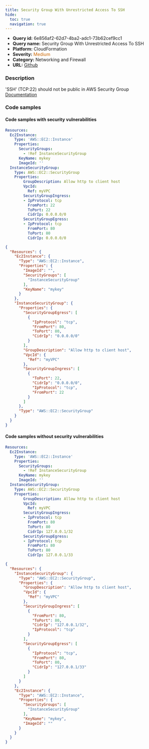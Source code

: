 ```yaml
---
title: Security Group With Unrestricted Access To SSH
hide:
  toc: true
  navigation: true
---
```


<style>
  .highlight .hll {
    background-color: #ff171742;
  }
  .md-content {
    max-width: 1100px;
    margin: 0 auto;
  }
</style>

-   **Query id:** 6e856af2-62d7-4ba2-adc1-73b62cef9cc1
-   **Query name:** Security Group With Unrestricted Access To SSH
-   **Platform:** CloudFormation
-   **Severity:** <span style="color:#C60">Medium</span>
-   **Category:** Networking and Firewall
-   **URL:** [Github](https://github.com/Checkmarx/kics/tree/master/assets/queries/cloudFormation/aws/security_groups_with_unrestricted_access_to_ssh)

### Description
'SSH' (TCP:22) should not be public in AWS Security Group<br>
[Documentation](https://docs.aws.amazon.com/AWSCloudFormation/latest/UserGuide/aws-properties-ec2-security-group.html)

### Code samples
#### Code samples with security vulnerabilities
```yaml title="Positive test num. 1 - yaml file" hl_lines="15"
Resources:
  Ec2Instance:
    Type: 'AWS::EC2::Instance'
    Properties:
      SecurityGroups:
        - !Ref InstanceSecurityGroup
      KeyName: mykey
      ImageId: ''
  InstanceSecurityGroup:
    Type: AWS::EC2::SecurityGroup
    Properties:
        GroupDescription: Allow http to client host
        VpcId:
          Ref: myVPC
        SecurityGroupIngress:
        - IpProtocol: tcp
          FromPort: 22
          ToPort: 22
          CidrIp: 0.0.0.0/0
        SecurityGroupEgress:
        - IpProtocol: tcp
          FromPort: 80
          ToPort: 80
          CidrIp: 0.0.0.0/0
```
```json title="Positive test num. 2 - json file" hl_lines="27"
{
  "Resources": {
    "Ec2Instance": {
      "Type": "AWS::EC2::Instance",
      "Properties": {
        "ImageId": "",
        "SecurityGroups": [
          "InstanceSecurityGroup"
        ],
        "KeyName": "mykey"
      }
    },
    "InstanceSecurityGroup": {
      "Properties": {
        "SecurityGroupEgress": [
          {
            "IpProtocol": "tcp",
            "FromPort": 80,
            "ToPort": 80,
            "CidrIp": "0.0.0.0/0"
          }
        ],
        "GroupDescription": "Allow http to client host",
        "VpcId": {
          "Ref": "myVPC"
        },
        "SecurityGroupIngress": [
          {
            "ToPort": 22,
            "CidrIp": "0.0.0.0/0",
            "IpProtocol": "tcp",
            "FromPort": 22
          }
        ]
      },
      "Type": "AWS::EC2::SecurityGroup"
    }
  }
}

```


#### Code samples without security vulnerabilities
```yaml title="Negative test num. 1 - yaml file"
Resources:
  Ec2Instance:
    Type: 'AWS::EC2::Instance'
    Properties:
      SecurityGroups:
        - !Ref InstanceSecurityGroup
      KeyName: mykey
      ImageId: ''
  InstanceSecurityGroup:
    Type: AWS::EC2::SecurityGroup
    Properties:
        GroupDescription: Allow http to client host
        VpcId:
          Ref: myVPC
        SecurityGroupIngress:
        - IpProtocol: tcp
          FromPort: 80
          ToPort: 80
          CidrIp: 127.0.0.1/32
        SecurityGroupEgress:
        - IpProtocol: tcp
          FromPort: 80
          ToPort: 80
          CidrIp: 127.0.0.1/33
```
```json title="Negative test num. 2 - json file"
{
  "Resources": {
    "InstanceSecurityGroup": {
      "Type": "AWS::EC2::SecurityGroup",
      "Properties": {
        "GroupDescription": "Allow http to client host",
        "VpcId": {
          "Ref": "myVPC"
        },
        "SecurityGroupIngress": [
          {
            "FromPort": 80,
            "ToPort": 80,
            "CidrIp": "127.0.0.1/32",
            "IpProtocol": "tcp"
          }
        ],
        "SecurityGroupEgress": [
          {
            "IpProtocol": "tcp",
            "FromPort": 80,
            "ToPort": 80,
            "CidrIp": "127.0.0.1/33"
          }
        ]
      }
    },
    "Ec2Instance": {
      "Type": "AWS::EC2::Instance",
      "Properties": {
        "SecurityGroups": [
          "InstanceSecurityGroup"
        ],
        "KeyName": "mykey",
        "ImageId": ""
      }
    }
  }
}

```

